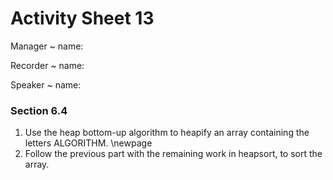 # Activity Sheet 13

Manager
  ~ name:

Recorder
  ~ name:

Speaker
  ~ name:

### Section 6.4

1. Use the heap bottom-up algorithm to heapify an array containing the letters ALGORITHM.
\newpage
2. Follow the previous part with the remaining work in heapsort, to sort the array.
